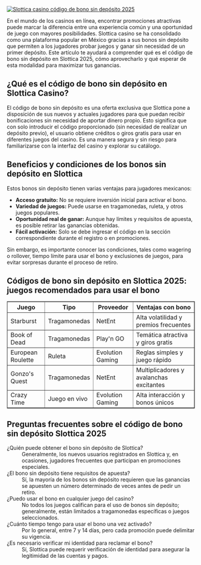 [![Slottica casino código de bono sin depósito 2025](https://123-caf.pages.dev/gitsignup.png)](https://vrmoo.ru/Bt82HjjY)

<div>   <p>En el mundo de los casinos en línea, encontrar promociones atractivas puede marcar la diferencia entre una experiencia común y una oportunidad de juego con mayores posibilidades. Slottica casino se ha consolidado como una plataforma popular en México gracias a sus bonos sin depósito que permiten a los jugadores probar juegos y ganar sin necesidad de un primer depósito. Este artículo te ayudará a comprender qué es el código de bono sin depósito en Slottica 2025, cómo aprovecharlo y qué esperar de esta modalidad para maximizar tus ganancias.</p>    <h2>¿Qué es el código de bono sin depósito en Slottica Casino?</h2>   <p>El código de bono sin depósito es una oferta exclusiva que Slottica pone a disposición de sus nuevos y actuales jugadores para que puedan recibir bonificaciones sin necesidad de aportar dinero propio. Esto significa que con solo introducir el código proporcionado (sin necesidad de realizar un depósito previo), el usuario obtiene créditos o giros gratis para usar en diferentes juegos del casino. Es una manera segura y sin riesgo para familiarizarse con la interfaz del casino y explorar su catálogo.</p>    <h2>Beneficios y condiciones de los bonos sin depósito en Slottica</h2>   <p>Estos bonos sin depósito tienen varias ventajas para jugadores mexicanos:</p>   <ul>   <li><strong>Acceso gratuito:</strong> No se requiere inversión inicial para activar el bono.</li>   <li><strong>Variedad de juegos:</strong> Puede usarse en tragamonedas, ruleta, y otros juegos populares.</li>   <li><strong>Oportunidad real de ganar:</strong> Aunque hay límites y requisitos de apuesta, es posible retirar las ganancias obtenidas.</li>   <li><strong>Fácil activación:</strong> Solo se debe ingresar el código en la sección correspondiente durante el registro o en promociones.</li>   </ul>   <p>Sin embargo, es importante conocer las condiciones, tales como wagering o rollover, tiempo límite para usar el bono y exclusiones de juegos, para evitar sorpresas durante el proceso de retiro.</p>    <h2>Códigos de bono sin depósito en Slottica 2025: juegos recomendados para usar el bono</h2>   <table border="1" cellpadding="5" cellspacing="0" style="border-collapse: collapse; width: 100%;">   <thead>   <tr>   <th>Juego</th>   <th>Tipo</th>   <th>Proveedor</th>   <th>Ventajas con bono</th>   </tr>   </thead>   <tbody>   <tr>   <td>Starburst</td>   <td>Tragamonedas</td>   <td>NetEnt</td>   <td>Alta volatilidad y premios frecuentes</td>   </tr>   <tr>   <td>Book of Dead</td>   <td>Tragamonedas</td>   <td>Play'n GO</td>   <td>Temática atractiva y giros gratis</td>   </tr>   <tr>   <td>European Roulette</td>   <td>Ruleta</td>   <td>Evolution Gaming</td>   <td>Reglas simples y juego rápido</td>   </tr>   <tr>   <td>Gonzo's Quest</td>   <td>Tragamonedas</td>   <td>NetEnt</td>   <td>Multiplicadores y avalanchas excitantes</td>   </tr>   <tr>   <td>Crazy Time</td>   <td>Juego en vivo</td>   <td>Evolution Gaming</td>   <td>Alta interacción y bonos únicos</td>   </tr>   </tbody>   </table>    <h2>Preguntas frecuentes sobre el código de bono sin depósito Slottica 2025</h2>   <dl>   <dt>¿Quién puede obtener el bono sin depósito de Slottica?</dt>   <dd>Generalmente, los nuevos usuarios registrados en Slottica y, en ocasiones, jugadores frecuentes que participan en promociones especiales.</dd>    <dt>¿El bono sin depósito tiene requisitos de apuesta?</dt>   <dd>Sí, la mayoría de los bonos sin depósito requieren que las ganancias se apuesten un número determinado de veces antes de pedir un retiro.</dd>    <dt>¿Puedo usar el bono en cualquier juego del casino?</dt>   <dd>No todos los juegos califican para el uso de bonos sin depósito; generalmente, están limitados a tragamonedas específicas o juegos seleccionados.</dd>    <dt>¿Cuánto tiempo tengo para usar el bono una vez activado?</dt>   <dd>Por lo general, entre 7 y 14 días, pero cada promoción puede delimitar su vigencia.</dd>    <dt>¿Es necesario verificar mi identidad para reclamar el bono?</dt>   <dd>Sí, Slottica puede requerir verificación de identidad para asegurar la legitimidad de las cuentas y pagos.</dd>   </dl>   </div>